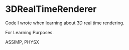 # 3DRealTimeRenderer

Code I wrote when learning about 3D real time rendering.

For Learning Purposes.

ASSIMP, PHYSX
